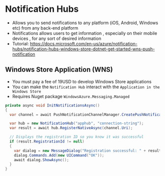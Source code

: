# Notification Hubs

- Allows you to send notifications to any platform (iOS, Android, Windows etc) from any back-end platform
- Notifications allows users to get information , especially on their mobile devices , for any sort of desired information
- Tutorial: <https://docs.microsoft.com/en-us/azure/notification-hubs/notification-hubs-windows-store-dotnet-get-started-wns-push-notification>

## Windows Store Application (WNS)

- You must pay a fee of 19USD to develop Windows Store applications
- You can make the `Notification Hub` interact with the `Application in the Windows Store`
- Requires Nuget package `WindowsAzure.Messaging.Managed`

```csharp
private async void InitNotificationsAsync()
{
  var channel = await PushNotificationChannelManager.CreatePushNotificationChannelForApplicationAsync();

  var hub = new NotificationHub("apphub", "connection-string");
  var result = await hub.RegisterNativeAsync(channel.Uri);

  // Displays the registration ID so you know it was successful
  if (result.RegistrationId != null)
  {
    var dialog = new MessageDialog("Registration successful: " + result.RegistrationId);
    dialog.Commands.Add(new UICommand("OK"));
    await dialog.ShowAsync();
  }
}
```
